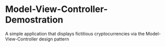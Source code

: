 # Model-View-Controller-Demostration
A simple application that displays fictitious cryptocurrencies via the Model-View-Controller design pattern
